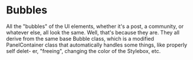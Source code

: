 # Bubbles

All the "bubbles" of the UI elements, whether it's a post, a community, or whatever else, all look the same. Well, that's because they are. They all derive from the same base Bubble class, which is a modified PanelContainer class that automatically handles some things, like properly self delet- er, "freeing", changing the color of the Stylebox, etc.
